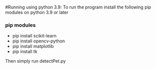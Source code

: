#Running using python 3.9:
To run the program install the following pip modules on python 3.9 or later
### pip modules
- pip install scikit-learn
- pip install opencv-python
- pip install matplotlib
- pip install tk

Then simply run detectPet.py